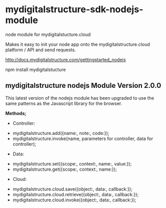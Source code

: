 mydigitalstructure-sdk-nodejs-module
====================================

node module for mydigitalstucture.cloud

Makes it easy to init your node app onto the mydigitalstructure.cloud platform / API and send requests.

http://docs.mydigitalstructure.com/gettingstarted_nodejs

npm install mydigitalstucture

mydigitalstructure nodejs Module Version 2.0.0
----------------------------------------------

This latest version of the nodejs module has been upgraded to use the same patterns as the Javascript library for the browser.

**Methods;**

* Controller:
- mydigitalstructure.add({name:, note:, code:});
- mydigitalstructure.invoke(name, parameters for controller, data for controller);
<!-- end of the list -->

* Data:
- mydigitalstructure.set({scope:, context:, name:, value:});
- mydigitalstructure.get({scope:, context:, name:});
<!-- end of the list -->

* Cloud:
- mydigitalstructure.cloud.save({object:, data:, callback:});
- mydigitalstructure.cloud.retrieve({object:, data:, callback:});
- mydigitalstructure.cloud.invoke({object:, data:, callback:});
<!-- end of the list -->